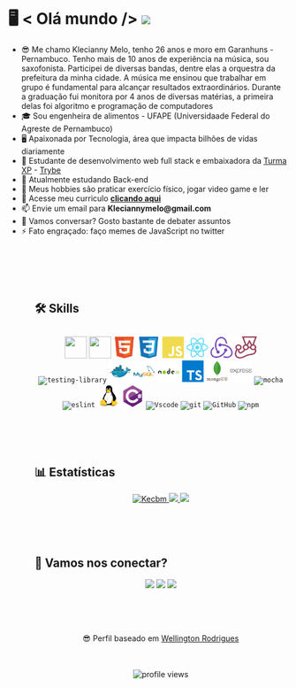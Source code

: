 ### <h1>🖥 < Olá mundo /> <img src = "https://raw.githubusercontent.com/MartinHeinz/MartinHeinz/master/wave.gif" width ="40px"></h1>

<ul>
  <li>😎 Me chamo Klecianny Melo, tenho 26 anos e moro em Garanhuns - Pernambuco. Tenho mais de 10 anos de experiência na música, sou saxofonista. Participei de diversas bandas, dentre elas a orquestra da prefeitura da minha cidade. A música me ensinou que trabalhar em grupo é fundamental para alcançar resultados extraordinários. Durante a graduação fui monitora por 4 anos de diversas matérias, a primeira delas foi algoritmo e programação de computadores</li>
  <li>🎓 Sou engenheira de alimentos - UFAPE (Universidaade Federal do Agreste de Pernambuco)</li>
  <li>🖥 Apaixonada por Tecnologia, área que impacta bilhões de vidas diariamente</li>
  <li>🔭 Estudante de desenvolvimento web full stack e embaixadora da  <a href="https://www.xpinc.com/" target="_blank">Turma XP</a> - <a href="https://betrybe.com" target="_blank">Trybe</a></li>
  <li>🌱 Atualmente estudando Back-end</li>
  <li>🤔 Meus hobbies são praticar exercício físico, jogar video game e ler</li>
  <li>📝 Acesse meu curriculo <a href="https://www.cvkeep.com/cv/7e863938f1cc31f1755d834316835807" target="_blank"><b>clicando aqui</b></a></li>
  <li>📫 Envie um email para <b>Kleciannymelo@gmail.com</b></li>
  <li>💬 Vamos conversar? Gosto bastante de debater assuntos</li>
  <li>⚡ Fato engraçado: faço memes de JavaScript no twitter</li>
<ul>
<br><br><br>
<br>
  <h2>🛠 Skills</h2>
  <div align="center" style="margin-top: 30px" style="display: inline_block">
  <code><img height="40" width="40" src="https://raw.githubusercontent.com/jmnote/z-icons/master/svg/c.svg"/></code>
  <code><img height="40" width="40" src="https://cdn.jsdelivr.net/gh/devicons/devicon/icons/java/java-original.svg"/></code>
  <code><img title="HTML5" alt="HTML" height="40" width="40" src="https://raw.githubusercontent.com/devicons/devicon/master/icons/html5/html5-original.svg"></code>
  <code><img title="CSS3" alt="CSS" height="40" width="40" src="https://raw.githubusercontent.com/devicons/devicon/master/icons/css3/css3-original.svg"></code>
  <code><img title="JavaScript" alt="JavaScript" height="40" width="40" src="https://raw.githubusercontent.com/devicons/devicon/master/icons/javascript/javascript-plain.svg"></code>
  <code><img title="React" alt="React" height="40" width="40" src="https://raw.githubusercontent.com/devicons/devicon/master/icons/react/react-original.svg"></code>
  <code><img title="Redux" alt="redux" height="40" width="40" src="https://raw.githubusercontent.com/devicons/devicon/master/icons/redux/redux-original.svg"></code>
  <code><img title="Jest" alt="Jest" height="40" width="40" src="https://raw.githubusercontent.com/devicons/devicon/master/icons/jest/jest-plain.svg"></code>
  <code><img src="https://testing-library.com/img/logo-large.png" alt="testing-library" width="40" height="40"/></code>
   <code><img alt="Docker" height="40" width="40" src="https://raw.githubusercontent.com/devicons/devicon/master/icons/docker/docker-original.svg"></code>
  <code><img src="https://raw.githubusercontent.com/devicons/devicon/master/icons/mysql/mysql-original-wordmark.svg" alt="mysql" width="40" height="40"/></code>
  <code><img src="https://raw.githubusercontent.com/devicons/devicon/master/icons/nodejs/nodejs-original-wordmark.svg" alt="nodejs" width="40" height="40"/></code>
   <code><img alt="TypeScript.js" height="40" width="40" src="https://raw.githubusercontent.com/devicons/devicon/master/icons/typescript/typescript-original.svg"></code>
  <code><img src="https://raw.githubusercontent.com/devicons/devicon/master/icons/mongodb/mongodb-original-wordmark.svg" alt="mongodb" width="40" height="40"/></code>
  <code><img src="https://raw.githubusercontent.com/devicons/devicon/master/icons/express/express-original-wordmark.svg" alt="express" width="40" height="40"/></code>
  <code><img src="https://cdn.jsdelivr.net/gh/devicons/devicon/icons/mocha/mocha-plain.svg" alt="mocha" height="40" width="40" /></code>
  <code><img src="https://cdn.jsdelivr.net/gh/devicons/devicon/icons/eslint/eslint-original.svg" alt="eslint" height="40" width="40" /></code>
  <code><img src="https://raw.githubusercontent.com/devicons/devicon/master/icons/linux/linux-original.svg" alt="linux" width="40" height="40" /></code>
  <code><img src="https://raw.githubusercontent.com/devicons/devicon/master/icons/csharp/csharp-original.svg" alt="csharp" width="40" height="40"/></code>
  <code><img title="Vscode" alt="Vscode" height="40" width="40" src="https://cdn.jsdelivr.net/gh/devicons/devicon/icons/vscode/vscode-original.svg" /></code>
  <code><img src="https://cdn.jsdelivr.net/gh/devicons/devicon/icons/git/git-original.svg" alt="git" height="40" width="40" /></code>
  <code><img title="GitHub" alt="GitHub" height="40" width="40" src="https://cdn.jsdelivr.net/gh/devicons/devicon/icons/github/github-original.svg" /></code>
  <code><img alt="npm" height="40" width="40" src="https://cdn.jsdelivr.net/gh/devicons/devicon/icons/npm/npm-original-wordmark.svg" /></code>
</div>
<br><br><br>
<br>
  <h2>📊 Estatísticas</h2>
<p align=center>
  <div align=center>
    <a href="https://github.com/Kecbm" title="Kecbm profile">
      <img width=396 src="https://github-readme-streak-stats.herokuapp.com/?user=Kecbm&theme=react&border=61dafb&hide_border=true" alt="Kecbm" />
    </a>
    <a href="https://github.com/Kecbm" title="Kecbm profile">
      <img width=396 src="https://github-readme-stats.vercel.app/api?username=Kecbm&show_icons=true&theme=react&border_color=61dafb&hide_border=true" />
    </a>
    <a href="https://github.com/Kecbm" title="Kecbm profile">
      <img width=396 src="https://github-readme-stats.vercel.app/api/top-langs/?username=Kecbm&hide=c%23,powershell,Mathematica,Ruby,Objective-C,Objective-C%2b%2b,Cuda&title_color=61dafb&text_color=ffffff&icon_color=61dafb&bg_color=20232a&langs_count=8&layout=compact&border_color=61dafb&hide_border=true" />
    </a>
  <br>
  <br>
  </div>
</p>
<br><br>
  <h2>🤝 Vamos nos conectar?</h2>
  <div align="center">
  <a href="https://www.linkedin.com/in/kecbm/" target="_blank"><img src="https://img.shields.io/badge/-LinkedIn-%230077B5?style=for-the-badge&logo=linkedin&logoColor=white" target="_blank"></a> 
  <a href="https://www.instagram.com/kecbm/" target="_blank"><img src="https://img.shields.io/badge/-Instagram-%23E4405F?style=for-the-badge&logo=instagram&logoColor=white" target="_blank"></a>
  <a href="https://twitter.com/Kecbm" target="_blank"><img src="https://img.shields.io/badge/Twitter-1DA1F2?style=for-the-badge&logo=twitter&logoColor=white" target="_blank"></a>
<br>
<br>
</div>
</p>
<br>
<br>
<div align="center">
  <p>
    😎 Perfil baseado em <a href="https://github.com/SrTonn" target="_blank">Wellington Rodrigues</a>
  </p>
<br>
<br>
  <img src="https://komarev.com/ghpvc/?username=Kecbm" alt="profile views" />
</div>
<br><br><br>

